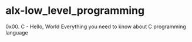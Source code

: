 # alx-low_level_programming
0x00. C - Hello, World Everything you need to know about C programming language
